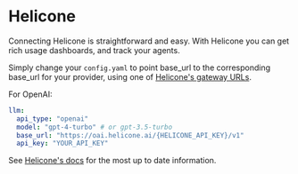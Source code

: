 # Helicone

Connecting Helicone is straightforward and easy. With Helicone you can get rich usage dashboards, and track your agents.

Simply change your `config.yaml` to point base_url to the corresponding base_url for your provider, using one of [Helicone's gateway URLs](https://docs.helicone.ai/getting-started/integration-method/gateway).

For OpenAI:

```yaml
llm:
  api_type: "openai"
  model: "gpt-4-turbo" # or gpt-3.5-turbo
  base_url: "https://oai.helicone.ai/{HELICONE_API_KEY}/v1"
  api_key: "YOUR_API_KEY"

```

See [Helicone's docs](https://docs.helcione.ai/other-integrations/meta-gpt) for the most up to date information.


